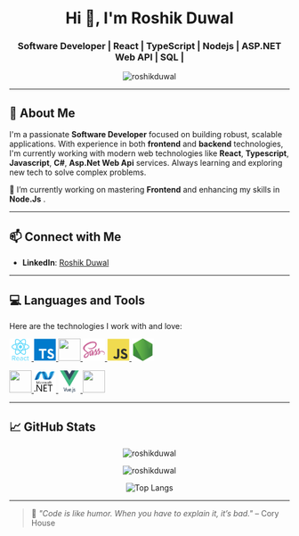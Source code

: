 <h1 align="center">Hi 👋, I'm Roshik Duwal</h1>
<h3 align="center">Software Developer | React | TypeScript | Nodejs | ASP.NET Web API | SQL | </h3>

<p align="center">
  <img src="https://komarev.com/ghpvc/?username=roshikduwal&label=Profile%20views&color=0e75b6&style=flat" alt="roshikduwal" />
</p>

---

 
## 🌟 About Me
 
I'm a passionate **Software Developer** focused on building robust, scalable applications. With experience in both **frontend** and **backend** technologies, I'm currently working with modern web technologies like **React**, **Typescript**, **Javascript**, **C#**, **Asp.Net Web Api** services. Always learning and exploring new tech to solve complex problems.
 
🔧 I’m currently working on mastering **Frontend**  and enhancing my skills in **Node.Js** .
 
---
 
## 📫 Connect with Me

- **LinkedIn**: [Roshik Duwal](https://www.linkedin.com/in/roshikduwal/)  

---

## 💻 Languages and Tools

Here are the technologies I work with and love:

<p align="left">
  <a href="https://reactjs.org/" target="_blank"> <img src="https://raw.githubusercontent.com/devicons/devicon/master/icons/react/react-original-wordmark.svg" width="40" height="40"/> </a>
  <a href="https://www.typescriptlang.org/" target="_blank"> <img src="https://raw.githubusercontent.com/devicons/devicon/master/icons/typescript/typescript-original.svg" width="40" height="40"/> </a>
  <a href="https://tailwindcss.com/" target="_blank"> <img src="https://www.vectorlogo.zone/logos/tailwindcss/tailwindcss-icon.svg" width="40" height="40"/> </a>
  <a href="https://sass-lang.com" target="_blank"> <img src="https://raw.githubusercontent.com/devicons/devicon/master/icons/sass/sass-original.svg" width="40" height="40"/> </a>
  <a href="https://developer.mozilla.org/en-US/docs/Web/JavaScript" target="_blank"> <img src="https://raw.githubusercontent.com/devicons/devicon/master/icons/javascript/javascript-original.svg" width="40" height="40"/> </a>
<a href="https://nodejs.org/" target="_blank" rel="noreferrer">
  <img src="https://raw.githubusercontent.com/devicons/devicon/master/icons/nodejs/nodejs-original.svg" alt="nodejs" width="40" height="40"/>
</a>

  <a href="https://axios-http.com/" target="_blank"> <img src="https://avatars.githubusercontent.com/u/32372333?s=200&v=4" width="40" height="40"/> </a>
   <a href="https://dotnet.microsoft.com/" target="_blank"> <img src="https://raw.githubusercontent.com/devicons/devicon/master/icons/dot-net/dot-net-original-wordmark.svg" width="40" height="40"/> </a>
  <a href="https://vuejs.org/" target="_blank"> <img src="https://raw.githubusercontent.com/devicons/devicon/master/icons/vuejs/vuejs-original-wordmark.svg" width="40" height="40"/> </a>
  <a href="https://www.microsoft.com/en-us/sql-server" target="_blank"> <img src="https://www.svgrepo.com/show/303229/microsoft-sql-server-logo.svg" width="40" height="40"/> </a>
</p>

---

## 📈 GitHub Stats

<p align="center">
  <img src="https://github-readme-stats.vercel.app/api?username=roshikduwal&show_icons=true&count_private=true&hide=prs&theme=radical" alt="roshikduwal" />
</p>

<p align="center">
  <img src="https://github-readme-streak-stats.herokuapp.com/?user=roshikduwal&theme=radical" alt="roshikduwal" />
</p>

<p align="center">
  <img src="https://github-readme-stats.vercel.app/api/top-langs/?username=roshikduwal&layout=donut&theme=radical" alt="Top Langs" />
</p>

---

> 💬 *"Code is like humor. When you have to explain it, it’s bad."* – Cory House
